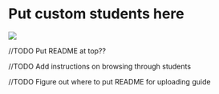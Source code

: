 # Put custom students here

<img src ="http://ohioinvestorloans.com/wp-content/uploads/2015/10/saw-horse-hard-hats.jpg">

//TODO Put README at top??

//TODO Add instructions on browsing through students

//TODO Figure out where to put README for uploading guide
